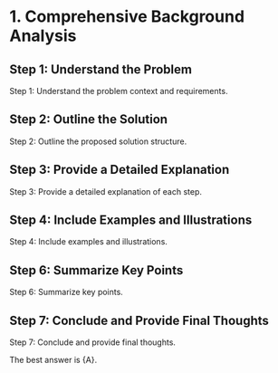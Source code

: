 # 1. Comprehensive Background Analysis

## Step 1: Understand the Problem
Step 1: Understand the problem context and requirements.

## Step 2: Outline the Solution
Step 2: Outline the proposed solution structure.

## Step 3: Provide a Detailed Explanation
Step 3: Provide a detailed explanation of each step.

## Step 4: Include Examples and Illustrations
Step 4: Include examples and illustrations.

## Step 6: Summarize Key Points
Step 6: Summarize key points.

## Step 7: Conclude and Provide Final Thoughts
Step 7: Conclude and provide final thoughts.

The best answer is {A}.